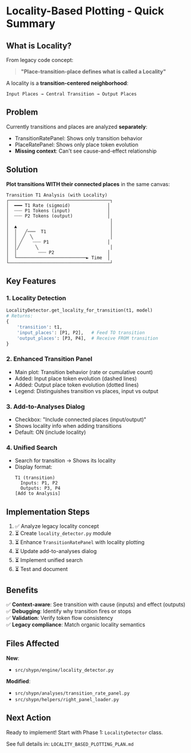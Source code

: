 # Locality-Based Plotting - Quick Summary

## What is Locality?

From legacy code concept:
> **"Place-transition-place defines what is called a Locality"**

A locality is a **transition-centered neighborhood**:
```
Input Places → Central Transition → Output Places
```

## Problem

Currently transitions and places are analyzed **separately**:
- TransitionRatePanel: Shows only transition behavior
- PlaceRatePanel: Shows only place token evolution
- **Missing context**: Can't see cause-and-effect relationship

## Solution

**Plot transitions WITH their connected places** in the same canvas:

```
Transition T1 Analysis (with Locality)
┌──────────────────────────────────────┐
│  ━━━ T1 Rate (sigmoid)              │
│  ┈┈┈ P1 Tokens (input)              │
│  ┈┈┈ P2 Tokens (output)             │
│                                      │
│  ▲                                   │
│  │   ╱───  T1                        │
│  │  ╱  ╲                             │
│  │ ╱    ┈┈┈ P1                      │
│  │╱      ╲                           │
│  │        ┈┈┈ P2                    │
│  └──────────────────────────► Time  │
└──────────────────────────────────────┘
```

## Key Features

### 1. Locality Detection
```python
LocalityDetector.get_locality_for_transition(t1, model)
# Returns:
{
    'transition': t1,
    'input_places': [P1, P2],   # Feed TO transition
    'output_places': [P3, P4],  # Receive FROM transition
}
```

### 2. Enhanced Transition Panel
- Main plot: Transition behavior (rate or cumulative count)
- Added: Input place token evolution (dashed lines)
- Added: Output place token evolution (dotted lines)
- Legend: Distinguishes transition vs places, input vs output

### 3. Add-to-Analyses Dialog
- Checkbox: "Include connected places (input/output)"
- Shows locality info when adding transitions
- Default: ON (include locality)

### 4. Unified Search
- Search for transition → Shows its locality
- Display format:
  ```
  T1 (transition)
    Inputs: P1, P2
    Outputs: P3, P4
  [Add to Analysis]
  ```

## Implementation Steps

1. ✅ Analyze legacy locality concept
2. ⏳ Create `locality_detector.py` module
3. ⏳ Enhance `TransitionRatePanel` with locality plotting
4. ⏳ Update add-to-analyses dialog
5. ⏳ Implement unified search
6. ⏳ Test and document

## Benefits

✅ **Context-aware**: See transition with cause (inputs) and effect (outputs)  
✅ **Debugging**: Identify why transition fires or stops  
✅ **Validation**: Verify token flow consistency  
✅ **Legacy compliance**: Match organic locality semantics  

## Files Affected

**New**:
- `src/shypn/engine/locality_detector.py`

**Modified**:
- `src/shypn/analyses/transition_rate_panel.py`
- `src/shypn/helpers/right_panel_loader.py`

## Next Action

Ready to implement! Start with Phase 1: `LocalityDetector` class.

See full details in: `LOCALITY_BASED_PLOTTING_PLAN.md`
